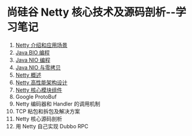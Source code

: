 # 尚硅谷 Netty 核心技术及源码剖析--学习笔记

1. [Netty 介绍和应用场景](https://github.com/HomanLiang/study-demo/blob/main/netty-demo/document/chapter1.md)
2. [Java BIO 编程]( https://github.com/HomanLiang/study-demo/blob/main/netty-demo/document/chapter2.md )
3. [Java NIO 编程]( https://github.com/HomanLiang/study-demo/blob/main/netty-demo/document/chapter3.md )
4. [Java NIO 与零拷贝]( https://github.com/HomanLiang/study-demo/blob/main/netty-demo/document/chapter4.md )
5. [Netty 概述]( https://github.com/HomanLiang/study-demo/blob/main/netty-demo/document/chapter5.md )
6. [Netty 高性能架构设计]( https://github.com/HomanLiang/study-demo/blob/main/netty-demo/document/chapter6.md )
7. [Netty 核心模块组件]( https://github.com/HomanLiang/study-demo/blob/main/netty-demo/document/chapter7.md )
8. Google ProtoBuf
9. Netty 编码器和 Handler 的调用机制
10. TCP 粘包和拆包及解决方案
11. Netty 核心源码剖析
12. 用 Netty 自己实现 Dubbo RPC